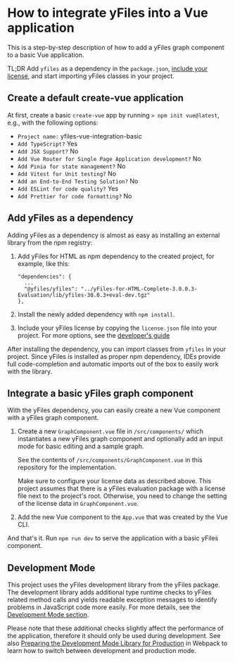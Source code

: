 # How to integrate yFiles into a Vue application

This is a step-by-step description of how to add a yFiles graph component to a basic Vue application.

TL;DR Add `yfiles` as a dependency in the `package.json`,
[include your license](https://docs.yworks.com/yfileshtml/#/dguide/licensing#_general_concept),
and start importing yFiles classes in your project.

## Create a default create-vue application

At first, create a basic `create-vue` app by running `> npm init vue@latest`, e.g., with
the following options:

- `Project name:` yfiles-vue-integration-basic
- `Add TypeScript?` Yes
- `Add JSX Support?` No
- `Add Vue Router for Single Page Application development?` No
- `Add Pinia for state management?` No
- `Add Vitest for Unit testing?` No
- `Add an End-to-End Testing Solution?` No
- `Add ESLint for code quality?` Yes
- `Add Prettier for code formatting?` No

## Add yFiles as a dependency

Adding yFiles as a dependency is almost as easy as installing an external library from the npm registry:

1. Add yFiles for HTML as npm dependency to the created project, for example, like this:

   ```
   "dependencies": {
     ...
     "@yfiles/yfiles": "../yFiles-for-HTML-Complete-3.0.0.3-Evaluation/lib/yfiles-30.0.3+eval-dev.tgz"
   },
   ```

2. Install the newly added dependency with `npm install`.

3. Include your yFiles license by copying the `license.json` file into your project. For more options,
   see the [developer's guide](https://docs.yworks.com/yfileshtml/#/dguide/licensing#_general_concept)

After installing the dependency, you can import classes from `yfiles` in your project. Since yFiles
is installed as proper npm dependency, IDEs provide full code-completion and automatic imports out
of the box to easily work with the library.

## Integrate a basic yFiles graph component

With the yFiles dependency, you can easily create a new Vue component with a yFiles graph component.

1. Create a new `GraphComponent.vue` file in `/src/components/` which instantiates a new yFiles
   graph component and optionally add an input mode for basic editing and a sample graph.

   See the contents of `/src/components/GraphComponent.vue` in this repository for the implementation.

   Make sure to configure your license data as described above. This project assumes that there is
   a yFiles evaluation package with a license file next to the project's root. Otherwise, you need
   to change the setting of the license data in `GraphComponent.vue`.

2. Add the new Vue component to the `App.vue` that was created by the Vue CLI.

And that's it. Run `npm run dev` to serve the application with a basic yFiles component.

## Development Mode

This project uses the yFiles development library from the yFiles package. The development library
adds additional type runtime checks to yFiles related method calls and yields readable exception
messages to identify problems in JavaScript code more easily.
For more details, see the [Development Mode section](http://docs.yworks.com/yfileshtml/#/dguide/yfiles_development_mode).

Please note that these additional checks slightly affect the performance of the application,
therefore it should only be used during development.
See also [Preparing the Development Mode Library for Production](https://docs.yworks.com/yfileshtml/#/dguide/deployment#dev-deployment)
in Webpack to learn how to switch between development and production mode.
